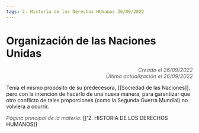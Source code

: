 ```yaml
---
tags: 2. Historia de los Derechos HUmanos 26/09/2022
---
```


# Organización de las Naciones Unidas
<div style="text-align: right; opacity: 0.7; font-style: italic;">Creado el 26/09/2022</div>
<div style="text-align: right; opacity: 0.7; font-style: italic;">Última actualización el 26/09/2022</div>

Tenía el mismo propósito de su predecesora, [[Sociedad de las Naciones]], pero con la intención de hacerlo de una nueva manera, para garantizar que otro conflicto de tales proporciones (como la Segunda Guerra Mundial) no volviera a ocurrir.

<span style="opacity: 0.7; font-style: italic;">Página principal de la materia:</span> [['2. HISTORIA DE LOS DERECHOS HUMANOS]]